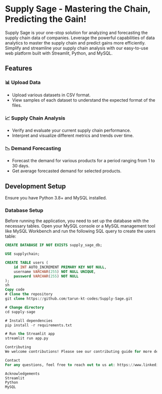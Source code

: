 # Supply Sage - Mastering the Chain, Predicting the Gain!

Supply Sage is your one-stop solution for analyzing and forecasting the supply chain data of companies. Leverage the powerful capabilities of data analytics to master the supply chain and predict gains more efficiently. Simplify and streamline your supply chain analysis with our easy-to-use web platform built with Streamlit, Python, and MySQL.

## Features

### 📊 Upload Data

- Upload various datasets in CSV format.
- View samples of each dataset to understand the expected format of the files.

### 📈 Supply Chain Analysis

- Verify and evaluate your current supply chain performance.
- Interpret and visualize different metrics and trends over time.

### 📉 Demand Forecasting

- Forecast the demand for various products for a period ranging from 1 to 30 days.
- Get average forecasted demand for selected products.


## Development Setup

Ensure you have Python 3.8+ and MySQL installed.

### Database Setup

Before running the application, you need to set up the database with the necessary tables. Open your MySQL console or a MySQL management tool like MySQL Workbench and run the following SQL query to create the users table:

```sql
CREATE DATABASE IF NOT EXISTS supply_sage_db;

USE supplychain;

CREATE TABLE users (
    id INT AUTO_INCREMENT PRIMARY KEY NOT NULL,
    username VARCHAR(255) NOT NULL UNIQUE,
    password VARCHAR(255) NOT NULL
);
sh
Copy code
# Clone the repository
git clone https://github.com/tarun-kt-codes/Supply-Sage.git

# Change directory
cd supply-sage

# Install dependencies
pip install -r requirements.txt

# Run the Streamlit app
streamlit run app.py

Contributing
We welcome contributions! Please see our contributing guide for more details.

Contact
For any questions, feel free to reach out to us at: https://www.linkedin.com/in/tarun-k-t-4860b721a/

Acknowledgements
Streamlit
Python
MySQL


